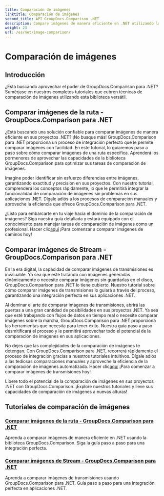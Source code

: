 ```yaml
---
title: Comparación de imágenes
linktitle: Comparación de imágenes
second_title: API GroupDocs.Comparison .NET
description: Compare imágenes de manera eficiente en .NET utilizando la biblioteca GroupDocs.Comparison. Tutoriales paso a paso para una integración perfecta desde una ruta o flujo.
weight: 23
url: /es/net/image-comparison/
---
```


# Comparación de imágenes


## Introducción

¿Está buscando aprovechar el poder de GroupDocs.Comparison para .NET? Sumérjase en nuestros completos tutoriales que cubren técnicas de comparación de imágenes utilizando esta biblioteca versátil.

## Comparar imágenes de la ruta - GroupDocs.Comparison para .NET

¿Está buscando una solución confiable para comparar imágenes de manera eficiente en sus proyectos .NET? ¡No busque más! GroupDocs.Comparison para .NET proporciona un proceso de integración perfecto que le permite comparar imágenes con facilidad. En este tutorial, lo guiaremos paso a paso sobre cómo comparar imágenes de una ruta específica. Aprenderá los pormenores de aprovechar las capacidades de la biblioteca GroupDocs.Comparison para optimizar sus tareas de comparación de imágenes.

Imagine poder identificar sin esfuerzo diferencias entre imágenes, garantizando exactitud y precisión en sus proyectos. Con nuestro tutorial, comprenderá los conceptos rápidamente, lo que le permitirá integrar la funcionalidad de comparación de imágenes sin problemas en sus aplicaciones .NET. Dígale adiós a los procesos de comparación manuales y aproveche la eficiencia que ofrece GroupDocs.Comparison para .NET.

 ¿Listo para embarcarte en tu viaje hacia el dominio de la comparación de imágenes? Siga nuestra guía detallada y estará equipado con el conocimiento para manejar tareas de comparación de imágenes como un profesional. Hacer clic[aquí](./compare-images-from-path/) ¡Para comenzar a comparar imágenes de caminos hoy!

## Comparar imágenes de Stream - GroupDocs.Comparison para .NET

En la era digital, la capacidad de comparar imágenes de transmisiones es invaluable. Ya sea que esté tratando con imágenes generadas dinámicamente o necesite comparar imágenes sin guardarlas en el disco, GroupDocs.Comparison para .NET lo tiene cubierto. Nuestro tutorial sobre cómo comparar imágenes de transmisiones lo guiará a través del proceso, garantizando una integración perfecta en sus aplicaciones .NET.

Al dominar el arte de comparar imágenes de transmisiones, abrirá las puertas a una gran cantidad de posibilidades en sus proyectos .NET. Ya sea que esté trabajando con flujos de datos en tiempo real o necesite comparar imágenes sobre la marcha, GroupDocs.Comparison para .NET proporciona las herramientas que necesita para tener éxito. Nuestra guía paso a paso desmitificará el proceso y le permitirá aprovechar todo el potencial de la comparación de imágenes en sus aplicaciones.

No dejes que las complejidades de la comparación de imágenes te detengan. Con GroupDocs.Comparison para .NET, recorrerá rápidamente el proceso de integración gracias a nuestros tutoriales intuitivos. Dígale adiós a las tediosas comparaciones manuales y aproveche la eficiencia de la comparación de imágenes automatizada. Hacer clic[aquí](./compare-images-from-stream/) ¡Para comenzar a comparar imágenes de transmisiones hoy!

Libere todo el potencial de la comparación de imágenes en sus proyectos .NET con GroupDocs.Comparison. ¡Explore nuestros tutoriales y lleve sus capacidades de comparación de imágenes a nuevas alturas!
## Tutoriales de comparación de imágenes
### [Comparar imágenes de la ruta - GroupDocs.Comparison para .NET](./compare-images-from-path/)
Aprenda a comparar imágenes de manera eficiente en .NET usando la biblioteca GroupDocs.Comparison. Siga la guía paso a paso para una integración perfecta.
### [Comparar imágenes de Stream - GroupDocs.Comparison para .NET](./compare-images-from-stream/)
Aprenda a comparar imágenes de transmisiones usando GroupDocs.Comparison para .NET. Guía paso a paso para una integración perfecta en aplicaciones .NET.